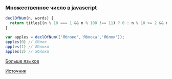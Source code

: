 ### Множественное число в javascript

```javascript
declOfNum(n, words) {
  return titles[(n % 10 === 1 && n % 100 !== 11) ? 0 : n % 10 >= 2 && n % 10 <= 4 && (n % 100 < 10 || n % 100 >= 20) ? 1 : 2]
}

var apples = declOfNum(['Яблоко','Яблока','Яблок']);
apples(0) // Яблок
apples(1) // Яблоко
apples(2) // Яблока
```

[Больше языков](http://docs.translatehouse.org/projects/localization-guide/en/latest/l10n/pluralforms.html?id=l10n/pluralforms)

[Источник](https://gist.github.com/realmyst/1262561#gistcomment-2299442)